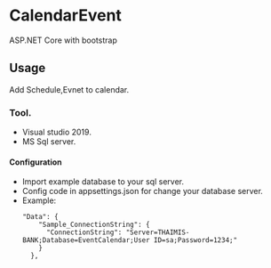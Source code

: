 # CalendarEvent
ASP.NET Core with bootstrap
## Usage
Add Schedule,Evnet to calendar.
### Tool.
* Visual studio 2019.
* MS Sql server.
#### Configuration
* Import example database to your sql server.
* Config code in appsettings.json for change your database server.
* Example:   
  ```
  "Data": {
      "Sample_ConnectionString": {
        "ConnectionString": "Server=THAIMIS-BANK;Database=EventCalendar;User ID=sa;Password=1234;"
      }
    },
    ```
